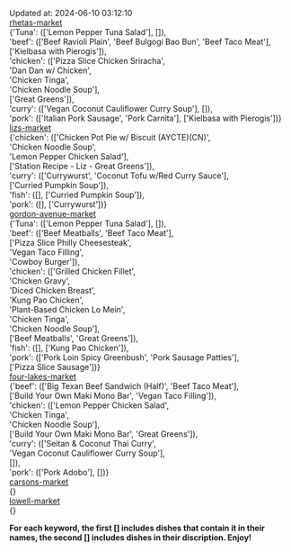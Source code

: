 Updated at: 2024-06-10 03:12:10  
[rhetas-market](https://wisc-housingdining.nutrislice.com/menu/rhetas-market/dinner/2024-06-10)  
{'Tuna': (['Lemon Pepper Tuna Salad'], []),  
 'beef': (['Beef Ravioli Plain', 'Beef Bulgogi Bao Bun', 'Beef Taco Meat'],  
          ['Kielbasa with Pierogis']),  
 'chicken': (['Pizza Slice Chicken Sriracha',  
              'Dan Dan w/ Chicken',  
              'Chicken Tinga',  
              'Chicken Noodle Soup'],  
             ['Great Greens']),  
 'curry': (['Vegan Coconut Cauliflower Curry Soup'], []),  
 'pork': (['Italian Pork Sausage', 'Pork Carnita'], ['Kielbasa with Pierogis'])}  
[lizs-market](https://wisc-housingdining.nutrislice.com/menu/lizs-market/dinner/2024-06-10)  
{'chicken': (['Chicken Pot Pie w/ Biscuit (AYCTE)(CN)',  
              'Chicken Noodle Soup',  
              'Lemon Pepper Chicken Salad'],  
             ['Station Recipe - Liz - Great Greens']),  
 'curry': (['Currywurst', 'Coconut Tofu w/Red Curry Sauce'],  
           ['Curried Pumpkin Soup']),  
 'fish': ([], ['Curried Pumpkin Soup']),  
 'pork': ([], ['Currywurst'])}  
[gordon-avenue-market](https://wisc-housingdining.nutrislice.com/menu/gordon-avenue-market/dinner/2024-06-10)  
{'Tuna': (['Lemon Pepper Tuna Salad'], []),  
 'beef': (['Beef Meatballs', 'Beef Taco Meat'],  
          ['Pizza Slice Philly Cheesesteak',  
           'Vegan Taco Filling',  
           'Cowboy Burger']),  
 'chicken': (['Grilled Chicken Fillet',  
              'Chicken Gravy',  
              'Diced Chicken Breast',  
              'Kung Pao Chicken',  
              'Plant-Based Chicken Lo Mein',  
              'Chicken Tinga',  
              'Chicken Noodle Soup'],  
             ['Beef Meatballs', 'Great Greens']),  
 'fish': ([], ['Kung Pao Chicken']),  
 'pork': (['Pork Loin Spicy Greenbush', 'Pork Sausage Patties'],  
          ['Pizza Slice Sausage'])}  
[four-lakes-market](https://wisc-housingdining.nutrislice.com/menu/four-lakes-market/dinner/2024-06-10)  
{'beef': (['Big Texan Beef Sandwich (Half)', 'Beef Taco Meat'],  
          ['Build Your Own Maki Mono Bar', 'Vegan Taco Filling']),  
 'chicken': (['Lemon Pepper Chicken Salad',  
              'Chicken Tinga',  
              'Chicken Noodle Soup'],  
             ['Build Your Own Maki Mono Bar', 'Great Greens']),  
 'curry': (['Seitan & Coconut Thai Curry',  
            'Vegan Coconut Cauliflower Curry Soup'],  
           []),  
 'pork': (['Pork Adobo'], [])}  
[carsons-market](https://wisc-housingdining.nutrislice.com/menu/carsons-market/dinner/2024-06-10)  
{}  
[lowell-market](https://wisc-housingdining.nutrislice.com/menu/lowell-market/dinner/2024-06-10)  
{}  
  
**For each keyword, the first [] includes dishes that contain it in their names, the second [] includes dishes in their discription. Enjoy!**  
